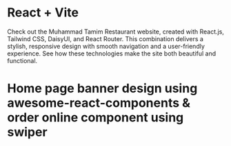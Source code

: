 # React + Vite

Check out the Muhammad Tamim Restaurant website, created with React.js, Tailwind CSS, DaisyUI, and React Router. This combination delivers a stylish, responsive design with smooth navigation and a user-friendly experience. See how these technologies make the site both beautiful and functional.

# Home page banner design using awesome-react-components & order online component using swiper
